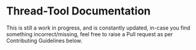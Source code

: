 # Thread-Tool Documentation

This is still a work in progress, and is constantly updated, in-case you find something incorrect/missing, feel free to raise a Pull request as per Contributing Guidelines below.